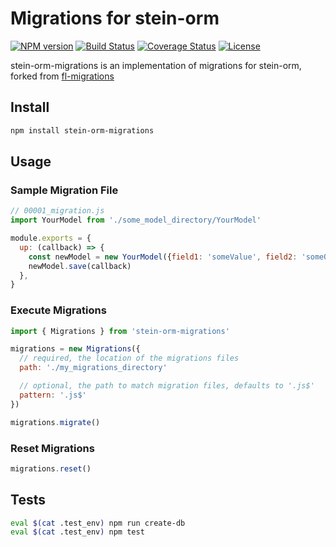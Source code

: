 # Migrations for stein-orm

[![NPM version](https://img.shields.io/npm/v/stein-orm-migrations.svg?style=flat)](https://www.npmjs.org/package/stein-orm-migrations)
[![Build Status](https://travis-ci.org/founderlab/stein-orm-migrations.svg?branch=master)](https://travis-ci.org/founderlab/stein-orm-migrations)
[![Coverage Status](https://img.shields.io/coveralls/founderlab/stein-orm-migrations.svg)](https://coveralls.io/r/founderlab/stein-orm-migrations?branch=master)
[![License](https://img.shields.io/npm/l/jfs.svg)](https://github.com/founderlab/stein-orm-migrations/blob/master/LICENSE)

stein-orm-migrations is an implementation of migrations for stein-orm, forked from [fl-migrations](https://github.com/founderlab/fl-migrations)

## Install
```bash
npm install stein-orm-migrations
```

## Usage

### Sample Migration File

```javascript
// 00001_migration.js
import YourModel from './some_model_directory/YourModel'

module.exports = {
  up: (callback) => {
    const newModel = new YourModel({field1: 'someValue', field2: 'someOtherValue'})
    newModel.save(callback)
  },
}
```

### Execute Migrations
```javascript
import { Migrations } from 'stein-orm-migrations'

migrations = new Migrations({
  // required, the location of the migrations files
  path: './my_migrations_directory'

  // optional, the path to match migration files, defaults to '.js$'
  pattern: '.js$'
})

migrations.migrate()
```

### Reset Migrations
```javascript
migrations.reset()
```

## Tests
```bash
eval $(cat .test_env) npm run create-db
eval $(cat .test_env) npm test
```
